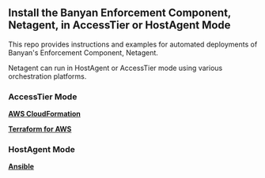 ## Install the Banyan Enforcement Component, Netagent, in AccessTier or HostAgent Mode

This repo provides instructions and examples for automated deployments of Banyan's Enforcement Component, Netagent. 

Netagent can run in HostAgent or AccessTier mode using various orchestration platforms.


### AccessTier Mode

**[AWS CloudFormation](cloudformation)**

**[Terraform for AWS](terraform)**


### HostAgent Mode

**[Ansible](ansible)**